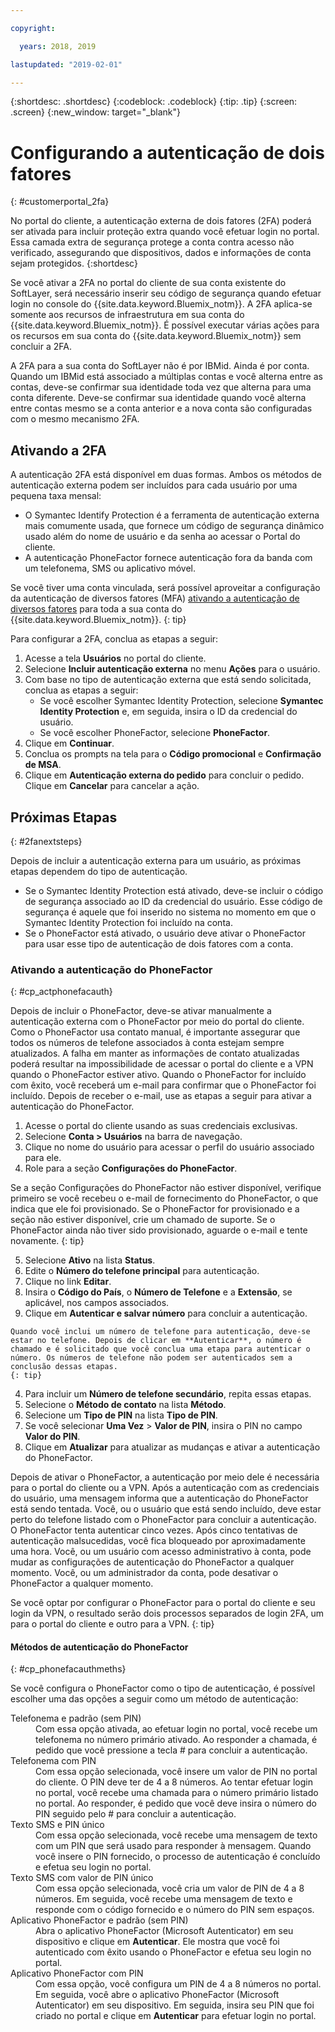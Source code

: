 ```yaml
---

copyright:

  years: 2018, 2019 

lastupdated: "2019-02-01"

---
```


{:shortdesc: .shortdesc}
{:codeblock: .codeblock}
{:tip: .tip}
{:screen: .screen}
{:new_window: target="_blank"}


# Configurando a autenticação de dois fatores
{: #customerportal_2fa}

No portal do cliente, a autenticação externa de dois fatores (2FA) poderá ser ativada para incluir proteção extra quando você efetuar login no portal. Essa camada extra de segurança protege a conta contra acesso não verificado, assegurando que dispositivos, dados e informações de conta sejam protegidos.
{:shortdesc}

Se você ativar a 2FA no portal do cliente de sua conta existente do SoftLayer, será necessário inserir seu código de segurança quando efetuar login no console do {{site.data.keyword.Bluemix_notm}}. A 2FA aplica-se somente aos recursos de infraestrutura em sua conta do {{site.data.keyword.Bluemix_notm}}. É possível executar várias ações para os recursos em sua conta do {{site.data.keyword.Bluemix_notm}} sem concluir a 2FA.

A 2FA para a sua conta do SoftLayer não é por IBMid. Ainda é por conta. Quando um IBMid está associado a múltiplas contas e você alterna entre as contas, deve-se confirmar sua identidade toda vez que alterna para uma conta diferente. Deve-se confirmar sua identidade quando você alterna entre contas mesmo se a conta anterior e a nova conta são configuradas com o mesmo mecanismo 2FA.

## Ativando a 2FA

A autenticação 2FA está disponível em duas formas. Ambos os métodos de autenticação externa podem ser incluídos para cada usuário por uma pequena taxa mensal:

* O Symantec Identify Protection é a ferramenta de autenticação externa mais comumente usada, que fornece um código de segurança dinâmico usado além do nome de usuário e da senha ao acessar o Portal do cliente.
* A autenticação PhoneFactor fornece autenticação fora da banda com um telefonema, SMS ou aplicativo móvel.

 Se você tiver uma conta vinculada, será possível aproveitar a configuração da autenticação de diversos fatores (MFA) [ativando a autenticação de diversos fatores](/docs/iam/mfa.html) para toda a sua conta do {{site.data.keyword.Bluemix_notm}}.
 {: tip}

Para configurar a 2FA, conclua as etapas a seguir:

1. Acesse a tela **Usuários** no portal do cliente.
2. Selecione **Incluir autenticação externa** no menu **Ações** para o usuário.
3. Com base no tipo de autenticação externa que está sendo solicitada, conclua as etapas a seguir:
    * Se você escolher Symantec Identity Protection, selecione **Symantec Identity Protection** e, em seguida, insira o ID da credencial do usuário.
    * Se você escolher PhoneFactor, selecione **PhoneFactor**.
4. Clique em **Continuar**.
5. Conclua os prompts na tela para o **Código promocional** e **Confirmação de MSA**.
6. Clique em **Autenticação externa do pedido** para concluir o pedido. Clique em **Cancelar** para cancelar a ação.

## Próximas Etapas
{: #2fanextsteps}

Depois de incluir a autenticação externa para um usuário, as próximas etapas dependem do tipo de autenticação.
* Se o Symantec Identity Protection está ativado, deve-se incluir o código de segurança associado ao ID da credencial do usuário. Esse código de segurança é aquele que foi inserido no sistema no momento em que o Symantec Identity Protection foi incluído na conta.
* Se o PhoneFactor está ativado, o usuário deve ativar o PhoneFactor para usar esse tipo de autenticação de dois fatores com a conta.

### Ativando a autenticação do PhoneFactor
{: #cp_actphonefacauth}

Depois de incluir o PhoneFactor, deve-se ativar manualmente a autenticação externa com o PhoneFactor por meio do portal do cliente. Como o PhoneFactor usa contato manual, é importante assegurar que todos os números de telefone associados à conta estejam sempre atualizados. A falha em manter as informações de contato atualizadas poderá resultar na impossibilidade de acessar o portal do cliente e a VPN quando o PhoneFactor estiver ativo. Quando o PhoneFactor for incluído com êxito, você receberá um e-mail para confirmar que o PhoneFactor foi incluído. Depois de receber o e-mail, use as etapas a seguir para ativar a autenticação do PhoneFactor.

1. Acesse o portal do cliente usando as suas credenciais exclusivas.
2. Selecione **Conta > Usuários** na barra de navegação.
3. Clique no nome do usuário para acessar o perfil do usuário associado para ele.
4. Role para a seção **Configurações do PhoneFactor**.

  Se a seção Configurações do PhoneFactor não estiver disponível, verifique primeiro se você recebeu o e-mail de fornecimento do PhoneFactor, o que indica que ele foi provisionado. Se o PhoneFactor for provisionado e a seção não estiver disponível, crie um chamado de suporte. Se o PhoneFactor ainda não tiver sido provisionado, aguarde o e-mail e tente novamente.
  {: tip}

5. Selecione **Ativo** na lista **Status**.
6. Edite o **Número do telefone principal** para autenticação.
  1. Clique no link **Editar**.
  2. Insira o **Código do País**, o **Número de Telefone** e a **Extensão**, se aplicável, nos campos associados.
  3. Clique em **Autenticar e salvar número** para concluir a autenticação.

    Quando você inclui um número de telefone para autenticação, deve-se estar no telefone. Depois de clicar em **Autenticar**, o número é chamado e é solicitado que você conclua uma etapa para autenticar o número. Os números de telefone não podem ser autenticados sem a conclusão dessas etapas.
    {: tip}

  4. Para incluir um **Número de telefone secundário**, repita essas etapas.
7. Selecione o **Método de contato** na lista **Método**.
8. Selecione um **Tipo de PIN** na lista **Tipo de PIN**.
9. Se você selecionar **Uma Vez** > **Valor de PIN**, insira o PIN no campo **Valor do PIN**.
10. Clique em **Atualizar** para atualizar as mudanças e ativar a autenticação do PhoneFactor.

Depois de ativar o PhoneFactor, a autenticação por meio dele é necessária para o portal do cliente ou a VPN. Após a autenticação com as credenciais do usuário, uma mensagem informa que a autenticação do PhoneFactor está sendo tentada. Você, ou o usuário que está sendo incluído, deve estar perto do telefone listado com o PhoneFactor para concluir a autenticação. O PhoneFactor tenta autenticar cinco vezes. Após cinco tentativas de autenticação malsucedidas, você fica bloqueado por aproximadamente uma hora. Você, ou um usuário com acesso administrativo à conta, pode mudar as configurações de autenticação do PhoneFactor a qualquer momento. Você, ou um administrador da conta, pode desativar o PhoneFactor a qualquer momento.

 Se você optar por configurar o PhoneFactor para o portal do cliente e seu login da VPN, o resultado serão dois processos separados de login 2FA, um para o portal do cliente e outro para a VPN.
 {: tip}

#### Métodos de autenticação do PhoneFactor
{: #cp_phonefacauthmeths}

Se você configura o PhoneFactor como o tipo de autenticação, é possível escolher uma das opções a seguir como um método de autenticação:

<dl>
<dt>Telefonema e padrão (sem PIN)</dt>
<dd>Com essa opção ativada, ao efetuar login no portal, você recebe um telefonema no número primário ativado. Ao responder a chamada, é pedido que você pressione a tecla # para concluir a autenticação.</dd>
<dt>Telefonema com PIN</dt>
<dd>Com essa opção selecionada, você insere um valor de PIN no portal do cliente. O PIN deve ter de 4 a 8 números. Ao tentar efetuar login no portal, você recebe uma chamada para o número primário listado no portal. Ao responder, é pedido que você deve insira o número do PIN seguido pelo # para concluir a autenticação.</dd>
<dt>Texto SMS e PIN único</dt>
<dd>Com essa opção selecionada, você recebe uma mensagem de texto com um PIN que será usado para responder à mensagem. Quando você insere o PIN fornecido, o processo de autenticação é concluído e efetua seu login no portal.</dd>
<dt>Texto SMS com valor de PIN único</dt>
<dd>Com essa opção selecionada, você cria um valor de PIN de 4 a 8 números. Em seguida, você recebe uma mensagem de texto e responde com o código fornecido e o número do PIN sem espaços.</dd>
<dt>Aplicativo PhoneFactor e padrão (sem PIN)</dt>
<dd>Abra o aplicativo PhoneFactor (Microsoft Autenticator) em seu dispositivo e clique em <strong>Autenticar</strong>. Ele mostra que você foi autenticado com êxito usando o PhoneFactor e efetua seu login no portal.</dd>
<dt>Aplicativo PhoneFactor com PIN</dt>
<dd>Com essa opção, você configura um PIN de 4 a 8 números no portal. Em seguida, você abre o aplicativo PhoneFactor (Microsoft Autenticator) em seu dispositivo. Em seguida, insira seu PIN que foi criado no portal e clique em <strong>Autenticar</strong> para efetuar login no portal.</dd>
</dl>
